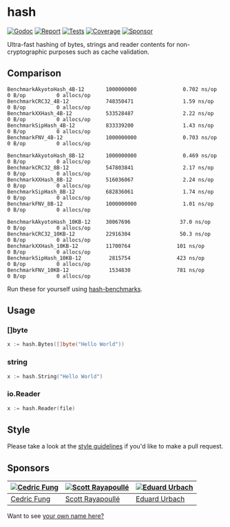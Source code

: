 # hash

[![Godoc][godoc-image]][godoc-url]
[![Report][report-image]][report-url]
[![Tests][tests-image]][tests-url]
[![Coverage][coverage-image]][coverage-url]
[![Sponsor][sponsor-image]][sponsor-url]

Ultra-fast hashing of bytes, strings and reader contents for non-cryptographic purposes such as cache validation.

## Comparison

```text
BenchmarkAkyotoHash_4B-12       1000000000               0.702 ns/op           0 B/op          0 allocs/op
BenchmarkCRC32_4B-12            748350471                1.59 ns/op            0 B/op          0 allocs/op
BenchmarkXXHash_4B-12           533528487                2.22 ns/op            0 B/op          0 allocs/op
BenchmarkSipHash_4B-12          833339200                1.43 ns/op            0 B/op          0 allocs/op
BenchmarkFNV_4B-12              1000000000               0.703 ns/op           0 B/op          0 allocs/op

BenchmarkAkyotoHash_8B-12       1000000000               0.469 ns/op           0 B/op          0 allocs/op
BenchmarkCRC32_8B-12            547803841                2.17 ns/op            0 B/op          0 allocs/op
BenchmarkXXHash_8B-12           516036067                2.24 ns/op            0 B/op          0 allocs/op
BenchmarkSipHash_8B-12          682836061                1.74 ns/op            0 B/op          0 allocs/op
BenchmarkFNV_8B-12              1000000000               1.01 ns/op            0 B/op          0 allocs/op

BenchmarkAkyotoHash_10KB-12     30067696                37.0 ns/op             0 B/op          0 allocs/op
BenchmarkCRC32_10KB-12          22916304                50.3 ns/op             0 B/op          0 allocs/op
BenchmarkXXHash_10KB-12         11700764               101 ns/op               0 B/op          0 allocs/op
BenchmarkSipHash_10KB-12         2815754               423 ns/op               0 B/op          0 allocs/op
BenchmarkFNV_10KB-12             1534830               781 ns/op               0 B/op          0 allocs/op
```

Run these for yourself using [hash-benchmarks](https://github.com/akyoto/hash-benchmarks).

## Usage

### []byte

```go
x := hash.Bytes([]byte("Hello World"))
```

### string

```go
x := hash.String("Hello World")
```

### io.Reader

```go
x := hash.Reader(file)
```

## Style

Please take a look at the [style guidelines](https://github.com/akyoto/quality/blob/master/STYLE.md) if you'd like to make a pull request.

## Sponsors

| [![Cedric Fung](https://avatars3.githubusercontent.com/u/2269238?s=70&v=4)](https://github.com/cedricfung) | [![Scott Rayapoullé](https://avatars3.githubusercontent.com/u/11772084?s=70&v=4)](https://github.com/soulcramer) | [![Eduard Urbach](https://avatars3.githubusercontent.com/u/438936?s=70&v=4)](https://twitter.com/eduardurbach) |
| --- | --- | --- |
| [Cedric Fung](https://github.com/cedricfung) | [Scott Rayapoullé](https://github.com/soulcramer) | [Eduard Urbach](https://eduardurbach.com) |

Want to see [your own name here?](https://github.com/users/akyoto/sponsorship)

[godoc-image]: https://godoc.org/github.com/akyoto/hash?status.svg
[godoc-url]: https://godoc.org/github.com/akyoto/hash
[report-image]: https://goreportcard.com/badge/github.com/akyoto/hash
[report-url]: https://goreportcard.com/report/github.com/akyoto/hash
[tests-image]: https://cloud.drone.io/api/badges/akyoto/hash/status.svg
[tests-url]: https://cloud.drone.io/akyoto/hash
[coverage-image]: https://codecov.io/gh/akyoto/hash/graph/badge.svg
[coverage-url]: https://codecov.io/gh/akyoto/hash
[sponsor-image]: https://img.shields.io/badge/github-donate-green.svg
[sponsor-url]: https://github.com/users/akyoto/sponsorship
